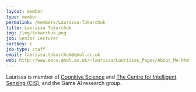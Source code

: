 ```yaml
---
layout: member
type: member
permalink: /members/Laurissa-Tokarchuk
title: Laurissa Tokarchuk
img: /img/tokarchuk.png
job: Senior Lecturer
sortkey: c
job-type: staff
email: laurissa.tokarchuk@qmul.ac.uk
web: http://www.eecs.qmul.ac.uk/~laurissa/Laurissas_Pages/About_Me.html
---
```


Laurissa is member of [Cognitive Science](http://cogsci.eecs.qmul.ac.uk/) and [The Centre for Intelligent Sensing (CIS)](http://cis.eecs.qmul.ac.uk/), and the Game AI research group.